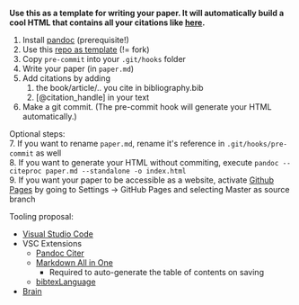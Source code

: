 __Use this as a template for writing your paper. It will automatically build a cool HTML that contains all your citations like [here](https://robert-nickel.github.io/paper).__

1. Install [pandoc](https://pandoc.org/installing.html) (prerequisite!)
2. Use this [repo as template](https://docs.github.com/en/free-pro-team@latest/github/creating-cloning-and-archiving-repositories/creating-a-repository-from-a-template#creating-a-repository-from-a-template) (!= fork)
3. Copy `pre-commit` into your `.git/hooks` folder
4. Write your paper (in `paper.md`)
5. Add citations by adding
   1. the book/article/.. you cite in bibliography.bib
   2. [@citation_handle] in your text
6. Make a git commit. (The pre-commit hook will generate your HTML automatically.)

Optional steps:  
7. If you want to rename `paper.md`, rename it's reference in `.git/hooks/pre-commit` as well  
8. If you want to generate your HTML without commiting, execute `pandoc --citeproc paper.md --standalone -o index.html`  
9. If you want your paper to be accessible as a website, activate [Github Pages](https://pages.github.com/) by going to Settings -> GitHub Pages and selecting Master as source branch

Tooling proposal:
- [Visual Studio Code](https://code.visualstudio.com/)
- VSC Extensions
  - [Pandoc Citer](https://marketplace.visualstudio.com/items?itemName=notZaki.pandocciter)
  - [Markdown All in One](https://marketplace.visualstudio.com/items?itemName=yzhang.markdown-all-in-one)
    - Required to auto-generate the table of contents on saving
  - [bibtexLanguage](https://marketplace.visualstudio.com/items?itemName=phr0s.bib)
- [Brain](https://en.wikipedia.org/wiki/Brain)
